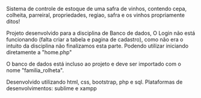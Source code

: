 Sistema de controle de estoque de uma safra de vinhos,
contendo cepa, colheita, parreiral, propriedades, regiao, safra e os vinhos propriamente ditos!

Projeto desenvolvido para a disciplina de Banco de dados,
O Login não está funcionando (falta criar a tabela e pagina de cadastro),
como não era o intuito da disciplina não finalizamos esta parte.
Podendo utilizar iniciando diretamente a "home.php"

O banco de dados está incluso ao projeto e deve ser importado com o nome "familia_rolheta".


Desenvolvido utilizando html, css, bootstrap, php e sql.
Plataformas de desenvolvimentos: sublime e xampp
